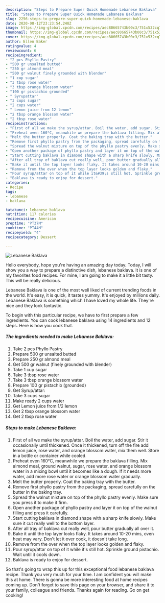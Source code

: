 ```yaml
---
description: "Steps to Prepare Super Quick Homemade Lebanese Baklava"
title: "Steps to Prepare Super Quick Homemade Lebanese Baklava"
slug: 2256-steps-to-prepare-super-quick-homemade-lebanese-baklava
date: 2020-08-12T23:23:54.248Z
image: https://img-global.cpcdn.com/recipes/aec80665743b00c3/751x532cq70/lebanese-baklava-recipe-main-photo.jpg
thumbnail: https://img-global.cpcdn.com/recipes/aec80665743b00c3/751x532cq70/lebanese-baklava-recipe-main-photo.jpg
cover: https://img-global.cpcdn.com/recipes/aec80665743b00c3/751x532cq70/lebanese-baklava-recipe-main-photo.jpg
author: Ellen Baker
ratingvalue: 4
reviewcount: 6
recipeingredient:
- "2 pcs Phyllo Pastry"
- "500 gr unsalted butted"
- "250 gr almond meal"
- "500 gr walnut finely grounded with blender"
- "1 cup sugar"
- "3 tbsp rose water"
- "3 tbsp orange blossom water"
- "100 gr pistachio grounded"
- " Syrupattar"
- "3 cups sugar"
- "2 cups water"
- " Lemon juice from 12 lemon"
- "2 tbsp orange blossom water"
- "2 tbsp rose water"
recipeinstructions:
- "First of all we make the syrup/attar. Boil the water, add sugar. Stir it occasionally until thickened. Once it thickened, turn off the fire add lemon juice, rose water, and orange blossom water, mix them well. Store in a bottle or container while cooled."
- "Preheat oven 160°C, meanwhile we prepare the baklava filling. Mix almond meal, ground walnut, sugar, rose water, and orange blossom water in a mixing bowl until it becomes like a dough. If it needs more water, add more rose water or orange blossom water gradually."
- "Melt the butter properly. Coat the baking tray with the butter."
- "Remove first phyllo pastry from the packaging, spread carefully on the butter in the baking tray."
- "Spread the walnut mixture on top of the phyllo pastry evenly. Make sure you press it to make it firm."
- "Open another package of phyllo pastry and layer it on top of the walnut filling and press it carefully."
- "Start cutting baklava in diamond shape with a sharp knife slowly. Make sure it cut really well to the bottom layer."
- "After all tray of baklava cut really well, pour butter gradually all over it."
- "Bake it until the top layer looks flaky. It takes around 10-20 mins, oven heat may vary. Don&#39;t let it over cook, it doesn&#39;t take long."
- "Remove from the over when the top layer looks golden and flaky."
- "Pour syrup/attar on top of it while it&#39;s still hot. Sprinkle ground pistachio. Wait until it cools down."
- "Baklava is ready to enjoy for dessert."
categories:
- Recipe
tags:
- lebanese
- baklava

katakunci: lebanese baklava 
nutrition: 117 calories
recipecuisine: American
preptime: "PT37M"
cooktime: "PT44M"
recipeyield: "4"
recipecategory: Dessert

---
```



![Lebanese Baklava](https://img-global.cpcdn.com/recipes/aec80665743b00c3/751x532cq70/lebanese-baklava-recipe-main-photo.jpg)

Hello everybody, hope you're having an amazing day today. Today, I will show you a way to prepare a distinctive dish, lebanese baklava. It is one of my favorites food recipes. For mine, I am going to make it a little bit tasty. This will be really delicious.

Lebanese Baklava is one of the most well liked of current trending foods in the world. It's easy, it is quick, it tastes yummy. It's enjoyed by millions daily. Lebanese Baklava is something which I have loved my whole life. They're nice and they look fantastic.




To begin with this particular recipe, we have to first prepare a few ingredients. You can cook lebanese baklava using 14 ingredients and 12 steps. Here is how you cook that.

<!--inarticleads1-->

##### The ingredients needed to make Lebanese Baklava:

1. Take 2 pcs Phyllo Pastry
1. Prepare 500 gr unsalted butted
1. Prepare 250 gr almond meal
1. Get 500 gr walnut (finely grounded with blender)
1. Take 1 cup sugar
1. Take 3 tbsp rose water
1. Take 3 tbsp orange blossom water
1. Prepare 100 gr pistachio (grounded)
1. Get  Syrup/attar:
1. Take 3 cups sugar
1. Make ready 2 cups water
1. Get  Lemon juice from 1/2 lemon
1. Get 2 tbsp orange blossom water
1. Get 2 tbsp rose water




<!--inarticleads2-->

##### Steps to make Lebanese Baklava:

1. First of all we make the syrup/attar. Boil the water, add sugar. Stir it occasionally until thickened. Once it thickened, turn off the fire add lemon juice, rose water, and orange blossom water, mix them well. Store in a bottle or container while cooled.
1. Preheat oven 160°C, meanwhile we prepare the baklava filling. Mix almond meal, ground walnut, sugar, rose water, and orange blossom water in a mixing bowl until it becomes like a dough. If it needs more water, add more rose water or orange blossom water gradually.
1. Melt the butter properly. Coat the baking tray with the butter.
1. Remove first phyllo pastry from the packaging, spread carefully on the butter in the baking tray.
1. Spread the walnut mixture on top of the phyllo pastry evenly. Make sure you press it to make it firm.
1. Open another package of phyllo pastry and layer it on top of the walnut filling and press it carefully.
1. Start cutting baklava in diamond shape with a sharp knife slowly. Make sure it cut really well to the bottom layer.
1. After all tray of baklava cut really well, pour butter gradually all over it.
1. Bake it until the top layer looks flaky. It takes around 10-20 mins, oven heat may vary. Don&#39;t let it over cook, it doesn&#39;t take long.
1. Remove from the over when the top layer looks golden and flaky.
1. Pour syrup/attar on top of it while it&#39;s still hot. Sprinkle ground pistachio. Wait until it cools down.
1. Baklava is ready to enjoy for dessert.




So that's going to wrap this up for this exceptional food lebanese baklava recipe. Thank you very much for your time. I am confident you will make this at home. There is gonna be more interesting food at home recipes coming up. Don't forget to save this page on your browser, and share it to your family, colleague and friends. Thanks again for reading. Go on get cooking!
